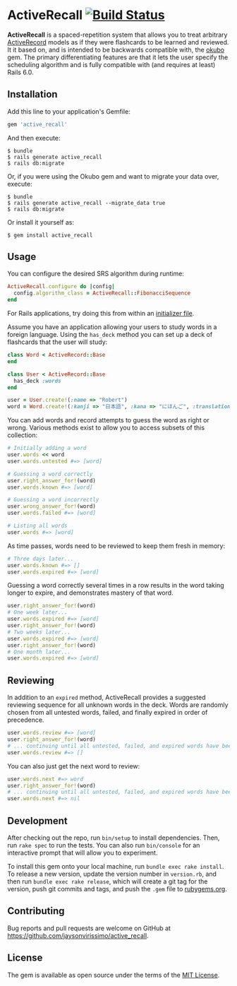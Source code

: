 # ActiveRecall [![Build Status](https://travis-ci.org/jaysonvirissimo/active_recall.svg?branch=master)](https://travis-ci.org/jaysonvirissimo/active_recall)

**ActiveRecall** is a spaced-repetition system that allows you to treat arbitrary [ActiveRecord](https://github.com/rails/rails/tree/master/activerecord) models as if they were flashcards to be learned and reviewed.
It it based on, and is intended to be backwards compatible with, the [okubo](https://github.com/rgravina/okubo) gem.
The primary differentiating features are that it lets the user specify the scheduling algorithm and is fully compatible with (and requires at least) Rails 6.0.

## Installation

Add this line to your application's Gemfile:

```ruby
gem 'active_recall'
```

And then execute:

    $ bundle
    $ rails generate active_recall
    $ rails db:migrate

Or, if you were using the Okubo gem and want to migrate your data over, execute:

    $ bundle
    $ rails generate active_recall --migrate_data true
    $ rails db:migrate

Or install it yourself as:

    $ gem install active_recall

## Usage
You can configure the desired SRS algorithm during runtime:
```ruby
ActiveRecall.configure do |config|
  config.algorithm_class = ActiveRecall::FibonacciSequence
end
```
For Rails applications, try doing this from within an [initializer file](https://guides.rubyonrails.org/configuring.html#using-initializer-files).

Assume you have an application allowing your users to study words in a foreign language. Using the `has_deck` method you can set up a deck of flashcards that the user will study:

```ruby
class Word < ActiveRecord::Base
end

class User < ActiveRecord::Base
  has_deck :words
end

user = User.create!(:name => "Robert")
word = Word.create!(:kanji => "日本語", :kana => "にほんご", :translation => "Japanese language")
```

You can add words and record attempts to guess the word as right or wrong. Various methods exist to allow you to access subsets of this collection:

```ruby
# Initially adding a word
user.words << word
user.words.untested #=> [word]

# Guessing a word correctly
user.right_answer_for!(word)
user.words.known #=> [word]

# Guessing a word incorrectly
user.wrong_answer_for!(word)
user.words.failed #=> [word]

# Listing all words
user.words #=> [word]
```

As time passes, words need to be reviewed to keep them fresh in memory:

```ruby
# Three days later...
user.words.known #=> []
user.words.expired #=> [word]
```

Guessing a word correctly several times in a row results in the word taking longer to expire, and demonstrates mastery of that word.

```ruby
user.right_answer_for!(word)
# One week later...
user.words.expired #=> [word]
user.right_answer_for!(word)
# Two weeks later...
user.words.expired #=> [word]
user.right_answer_for!(word)
# One month later...
user.words.expired #=> [word]
```

Reviewing
---------

In addition to an `expired` method, ActiveRecall provides a suggested reviewing sequence for all unknown words in the deck.
Words are randomly chosen from all untested words, failed, and finally expired in order of precedence.

```ruby
user.words.review #=> [word]
user.right_answer_for!(word)
# ... continuing until all untested, failed, and expired words have been guessed correctly.
user.words.review #=> []
```

You can also just get the next word to review:

```ruby
user.words.next #=> word
user.right_answer_for!(word)
# ... continuing until all untested, failed, and expired words have been guessed correctly.
user.words.next #=> nil
```

## Development

After checking out the repo, run `bin/setup` to install dependencies. Then, run `rake spec` to run the tests. You can also run `bin/console` for an interactive prompt that will allow you to experiment.

To install this gem onto your local machine, run `bundle exec rake install`. To release a new version, update the version number in `version.rb`, and then run `bundle exec rake release`, which will create a git tag for the version, push git commits and tags, and push the `.gem` file to [rubygems.org](https://rubygems.org).

## Contributing

Bug reports and pull requests are welcome on GitHub at https://github.com/jaysonvirissimo/active_recall.

## License

The gem is available as open source under the terms of the [MIT License](https://opensource.org/licenses/MIT).
